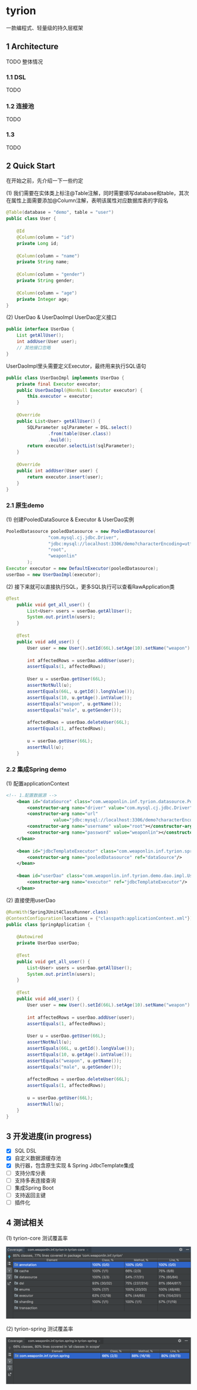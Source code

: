 # tyrion

一款编程式、轻量级的持久层框架  

## 1 Architecture

TODO 整体情况

### 1.1 DSL
TODO

### 1.2 连接池
TODO

### 1.3 
TODO


## 2 Quick Start

在开始之前，先介绍一下一些约定

(1) 我们需要在实体类上标注@Table注解，同时需要填写database和table，其次在属性上面需要添加@Column注解，表明该属性对应数据库表的字段名
```java
@Table(database = "demo", table = "user")
public class User {

    @Id
    @Column(column = "id")
    private Long id;

    @Column(column = "name")
    private String name;

    @Column(column = "gender")
    private String gender;

    @Column(column = "age")
    private Integer age;
}
```

(2) UserDao & UserDaoImpl
UserDao定义接口
```java
public interface UserDao {
    List getAllUser();
    int addUser(User user);
    // 其他接口忽略
}
```

UserDaoImpl里头需要定义Executor，最终用来执行SQL语句
```java
public class UserDaoImpl implements UserDao {
    private final Executor executor;
    public UserDaoImpl(@NonNull Executor executor) {
        this.executor = executor;
    }

    @Override
    public List<User> getAllUser() {
        SQLParameter sqlParameter = DSL.select()
                .from(table(User.class))
                .build();
        return executor.selectList(sqlParameter);
    }

    @Override
    public int addUser(User user) {
        return executor.insert(user);
    }
}
```

### 2.1 原生demo

(1) 创建PooledDataSource & Executor & UserDao实例
```java
PooledDatasource pooledDatasource = new PooledDatasource(
                "com.mysql.cj.jdbc.Driver",
                "jdbc:mysql://localhost:3306/demo?characterEncoding=utf8&useSSL=false&serverTimezone=UTC",
                "root",
                "weaponlin"
        );
Executor executor = new DefaultExecutor(pooledDatasource);
userDao = new UserDaoImpl(executor);
```

(2) 接下来就可以直接执行SQL，更多SQL执行可以查看RawApplication类
```java
@Test
    public void get_all_user() {
        List<User> users = userDao.getAllUser();
        System.out.println(users);
    }

    @Test
    public void add_user() {
        User user = new User().setId(66L).setAge(10).setName("weapon").setGender("male");

        int affectedRows = userDao.addUser(user);
        assertEquals(1, affectedRows);

        User u = userDao.getUser(66L);
        assertNotNull(u);
        assertEquals(66L, u.getId().longValue());
        assertEquals(10, u.getAge().intValue());
        assertEquals("weapon", u.getName());
        assertEquals("male", u.getGender());

        affectedRows = userDao.deleteUser(66L);
        assertEquals(1, affectedRows);

        u = userDao.getUser(66L);
        assertNull(u);
    }
```


### 2.2 集成Spring demo

(1) 配置applicationContext
```xml
<!-- 1.配置数据源 -->
    <bean id="dataSource" class="com.weaponlin.inf.tyrion.datasource.PooledDatasource">
        <constructor-arg name="driver" value="com.mysql.cj.jdbc.Driver"></constructor-arg>
        <constructor-arg name="url"
                  value="jdbc:mysql://localhost:3306/demo?characterEncoding=utf8&amp;useSSL=false&amp;serverTimezone=UTC"></constructor-arg>
        <constructor-arg name="username" value="root"></constructor-arg>
        <constructor-arg name="password" value="weaponlin"></constructor-arg>
    </bean>

    <bean id="jdbcTemplateExecutor" class="com.weaponlin.inf.tyrion.spring.executor.JdbcTemplateExecutor">
        <constructor-arg name="pooledDatasource" ref="dataSource"/>
    </bean>

    <bean id="userDao" class="com.weaponlin.inf.tyrion.demo.dao.impl.UserDaoImpl">
        <constructor-arg name="executor" ref="jdbcTemplateExecutor"/>
    </bean>
```

(2) 直接使用userDao

```java
@RunWith(SpringJUnit4ClassRunner.class)
@ContextConfiguration(locations = {"classpath:applicationContext.xml"})
public class SpringApplication {

    @Autowired
    private UserDao userDao;

    @Test
    public void get_all_user() {
        List<User> users = userDao.getAllUser();
        System.out.println(users);
    }

    @Test
    public void add_user() {
        User user = new User().setId(66L).setAge(10).setName("weapon").setGender("male");

        int affectedRows = userDao.addUser(user);
        assertEquals(1, affectedRows);

        User u = userDao.getUser(66L);
        assertNotNull(u);
        assertEquals(66L, u.getId().longValue());
        assertEquals(10, u.getAge().intValue());
        assertEquals("weapon", u.getName());
        assertEquals("male", u.getGender());

        affectedRows = userDao.deleteUser(66L);
        assertEquals(1, affectedRows);

        u = userDao.getUser(66L);
        assertNull(u);
    }
}
```


## 3 开发进度(in progress)
- [x] SQL DSL
- [x] 自定义数据源缓存池
- [x] 执行器，包含原生实现 & Spring JdbcTemplate集成
- [ ] 支持分库分表
- [ ] 支持多表连接查询
- [ ] 集成Spring Boot
- [ ] 支持返回主键
- [ ] 插件化 

## 4 测试相关

(1) tyrion-core 测试覆盖率

![tyrion-core 测试覆盖率](imgs/tyrion-core-测试覆盖率.png)

(2) tyrion-spring 测试覆盖率

![tyrion-spring 测试覆盖率](imgs/tyrion-spring-测试覆盖率.png)



